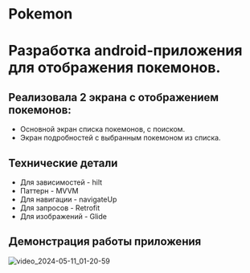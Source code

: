 # Pokemon
# Разработка android-приложения для отображения покемонов.
## Реализовала 2 экрана с отображением покемонов:
  - Основной экран списка покемонов, с поиском.
  - Экран подробностей с выбранным покемоном из списка.
## Технические детали
- Для зависимостей - hilt
- Паттерн - MVVM
- Для навигации - navigateUp
- Для запросов - Retrofit
- Для изображений - Glide
## Демонстрация работы приложения
![video_2024-05-11_01-20-59](https://github.com/1Jony3/Pokemon/assets/90905407/90838604-6e40-4672-84e4-43d0d12121b1)
